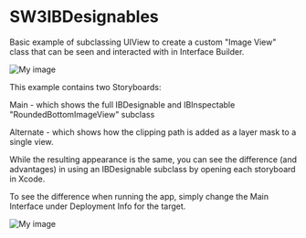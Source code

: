 # SW3IBDesignables

Basic example of subclassing UIView to create a custom "Image View" class that can be seen and interacted with in Interface Builder.

![My image](http://donmag.com/gh/IBDesignInspect/DemoImage.png)

This example contains two Storyboards:

Main - which shows the full IBDesignable and IBInspectable "RoundedBottomImageView" subclass

Alternate - which shows how the clipping path is added as a layer mask to a single view.

While the resulting appearance is the same, you can see the difference (and advantages) in using an IBDesignable subclass by opening each storyboard in Xcode.

To see the difference when running the app, simply change the Main Interface under Deployment Info for the target.

![My image](http://donmag.com/gh/IBDesignInspect/Interface.png)


